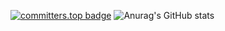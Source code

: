 [![committers.top badge](https://user-badge.committers.top/latvia/Edgars-Skrabins.svg)](https://committers.top/latvia/Edgars-Skrabins)
![Anurag's GitHub stats](https://github-readme-stats.vercel.app/api?username=Edgars-Skrabins&show_icons=true&theme=radical)
